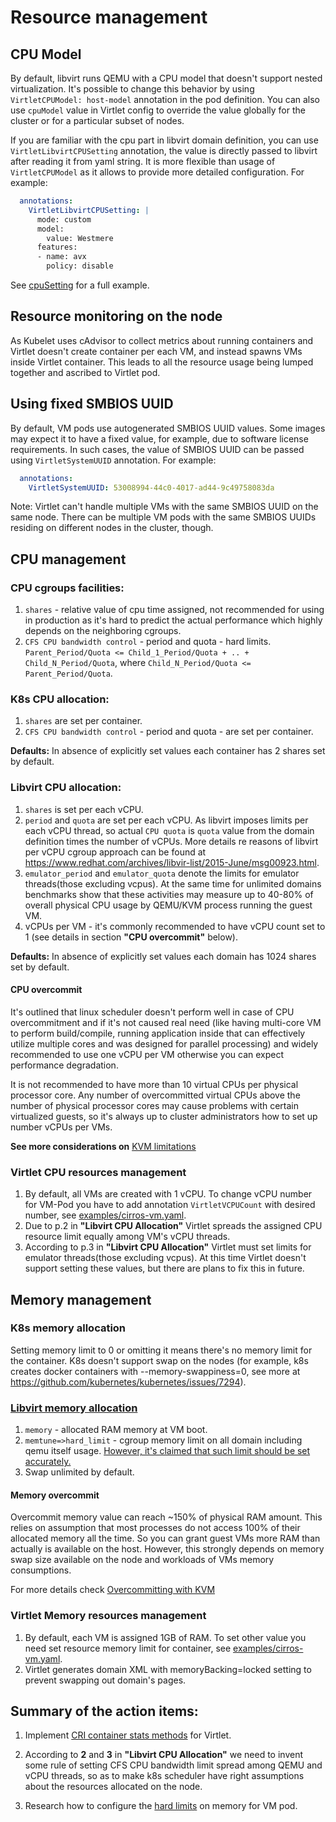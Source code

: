 # Resource management

## CPU Model
By default, libvirt runs QEMU with a CPU model that doesn't support nested virtualization. It's possible to change this behavior by using `VirtletCPUModel: host-model` annotation in the pod definition. You can also use `cpuModel` value in Virtlet config to override the value globally for the cluster or for a particular subset of nodes.

If you are familiar with the cpu part in libvirt domain definition, you can use `VirtletLibvirtCPUSetting` annotation, the value is directly passed to libvirt after reading it from yaml string. It is more flexible than usage of `VirtletCPUModel` as it allows to provide more detailed configuration.
For example:
```yaml
  annotations:
    VirtletLibvirtCPUSetting: |
      mode: custom
      model:
        value: Westmere
      features:
      - name: avx
        policy: disable
```
See [cpuSetting](../examples/ubuntu-vm-with-libvirt-cpusetting.yaml) for a full example.

## Resource monitoring on the node
As Kubelet uses cAdvisor to collect metrics about running containers and Virtlet doesn't create container per each VM, and instead spawns VMs inside Virtlet container. This leads to all the resource usage being lumped together and ascribed to Virtlet pod.

## Using fixed SMBIOS UUID
By default, VM pods use autogenerated SMBIOS UUID values. Some images may expect it to have a fixed value,
for example, due to software license requirements. In such cases, the value of SMBIOS UUID can be passed
using `VirtletSystemUUID` annotation.
For example:
```yaml
  annotations:
    VirtletSystemUUID: 53008994-44c0-4017-ad44-9c49758083da
```
Note: Virtlet can't handle multiple VMs with the same SMBIOS UUID on the same node. There can be multiple
VM pods with the same SMBIOS UUIDs residing on different nodes in the cluster, though.

## CPU management
### CPU cgroups facilities:
1. `shares` - relative value of cpu time assigned, not recommended for using in production as it's hard to predict the actual performance which highly depends on the neighboring cgroups.
1. `CFS CPU bandwidth control` - period and quota - hard limits.
`Parent_Period/Quota <= Child_1_Period/Quota + .. + Child_N_Period/Quota`,
where `Child_N_Period/Quota <= Parent_Period/Quota`.

### K8s CPU allocation:
1. `shares` are set per container.
1. `CFS CPU bandwidth control` - period and quota - are set per container.

**Defaults:** In absence of explicitly set values each container has 2 shares set by default.

### Libvirt CPU allocation:
1. `shares` is set per each vCPU.
1. `period` and `quota` are set per each vCPU. As libvirt imposes limits per each vCPU thread, so actual `CPU quota` is `quota` value from the domain definition times the number of vCPUs. More details re reasons of libvirt per vCPU cgroup approach can be found at https://www.redhat.com/archives/libvir-list/2015-June/msg00923.html.
1. `emulator_period` and `emulator_quota` denote the limits for emulator threads(those excluding vcpus). At the same time for unlimited domains benchmarks show that these activities may measure up to 40-80% of overall physical CPU usage by QEMU/KVM process running the guest VM.
1. vCPUs per VM - it's commonly recommended to have vCPU count set to 1 (see details in section **"CPU overcommit"** below).

**Defaults:** In absence of explicitly set values each domain has 1024 shares set by default.

#### CPU overcommit
It's outlined that linux scheduler doesn't perform well in case of CPU overcommitment and if it's not caused real need (like having multi-core VM to perform build/compile, running application inside that can effectively utilize multiple cores and was designed for parallel processing) and widely recommended to use one vCPU per VM otherwise you can expect performance degradation.

It is not recommended to have more than 10 virtual CPUs per physical processor core. Any number of overcommitted virtual CPUs above the number of physical processor cores may cause problems with certain virtualized guests, so it's always up to cluster administrators
how to set up number vCPUs per VMs.

**See more considerations on** [KVM limitations](https://docs.fedoraproject.org/en-US/Fedora/13/html/Virtualization_Guide/sect-Virtualization-Virtualization_limitations-KVM_limitations.html)

### Virtlet CPU resources management
1. By default, all VMs are created with 1 vCPU.
To change vCPU number for VM-Pod you have to add annotation `VirtletVCPUCount` with desired number, see [examples/cirros-vm.yaml](../examples/cirros-vm.yaml).
1. Due to p.2 in **"Libvirt CPU Allocation"** Virtlet spreads the assigned CPU resource limit equally among VM's vCPU threads.
1. According to p.3 in **"Libvirt CPU Allocation"** Virtlet must set limits for emulator threads(those excluding vcpus). At this time Virtlet doesn't support setting these values, but there are plans to fix this in future.

## Memory management
### K8s memory allocation
Setting memory limit to 0 or omitting it means there's no memory limit for the container.
K8s doesn't support swap on the nodes (for example, k8s creates docker containers with --memory-swappiness=0, see more at https://github.com/kubernetes/kubernetes/issues/7294).

### [Libvirt memory allocation](http://libvirt.org/formatdomain.html#elementsMemoryAllocation)
1. `memory` - allocated RAM memory at VM boot.
1. `memtune=>hard_limit` - cgroup memory limit on all domain including qemu itself usage. [However, it's claimed that such limit should be set accurately.](http://libvirt.org/formatdomain.html#elementsMemoryTuning)
1. Swap unlimited by default.

#### Memory overcommit
Overcommit memory value can reach ~150% of physical RAM amount. This relies on assumption that most processes do not access 100% of their allocated memory all the time. So you can grant guest VMs more RAM than actually is available on the host. However, this strongly depends on memory swap size available on the node and workloads of VMs memory consumptions.

For more details check [Overcommitting with KVM](https://access.redhat.com/documentation/en-US/Red_Hat_Enterprise_Linux/6/html/Virtualization_Administration_Guide/chap-Virtualization-Tips_and_tricks-Overcommitting_with_KVM.html)

### Virtlet Memory resources management
1. By default, each VM is assigned 1GB of RAM. To set other value you need set resource memory limit for container, see [examples/cirros-vm.yaml](../examples/cirros-vm.yaml).
1. Virtlet generates domain XML with memoryBacking=locked setting to prevent swapping out domain's pages.

## Summary of the action items:
1. Implement [CRI container stats methods](https://github.com/kubernetes/kubernetes/issues/27097) for Virtlet.

1. According to **2** and **3** in **"Libvirt CPU Allocation"** we need to invent some rule of setting CFS CPU bandwidth limit spread among QEMU and vCPU threads, so as to make k8s scheduler have right assumptions about the resources allocated on the node.

1. Research how to configure the [hard limits](http://libvirt.org/formatdomain.html#elementsMemoryTuning) on memory for VM pod.
